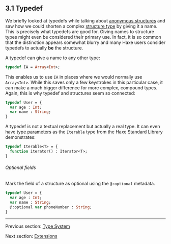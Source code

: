 ## 3.1 Typedef

We briefly looked at typedefs while talking about [anonymous structures](types-anonymous-structure.md) and saw how we could shorten a complex [structure type](types-anonymous-structure.md) by giving it a name. This is precisely what typedefs are good for. Giving names to structure types might even be considered their primary use. In fact, it is so common that the distinction appears somewhat blurry and many Haxe users consider typedefs to actually **be** the structure.

A typedef can give a name to any other type:

```haxe
typedef IA = Array<Int>;
```
This enables us to use `IA` in places where we would normally use `Array<Int>`. While this saves only a few keystrokes in this particular case, it can make a much bigger difference for more complex, compound types. Again, this is why typedef and structures seem so connected:

```haxe
typedef User = {
  var age : Int;
  var name : String;
}
```
A typedef is not a textual replacement but actually a real type. It can even have [type parameters](type-system-type-parameters.md) as the `Iterable` type from the Haxe Standard Library demonstrates:

```haxe
typedef Iterable<T> = {
  function iterator() : Iterator<T>;
}
```

###### Optional fields
Mark the field of a structure as optional using the `@:optional` metadata.
```haxe
typedef User = {
  var age : Int;
  var name : String;
  @:optional var phoneNumber : String;
}
```

---

Previous section: [Type System](type-system.md)

Next section: [Extensions](type-system-extensions.md)